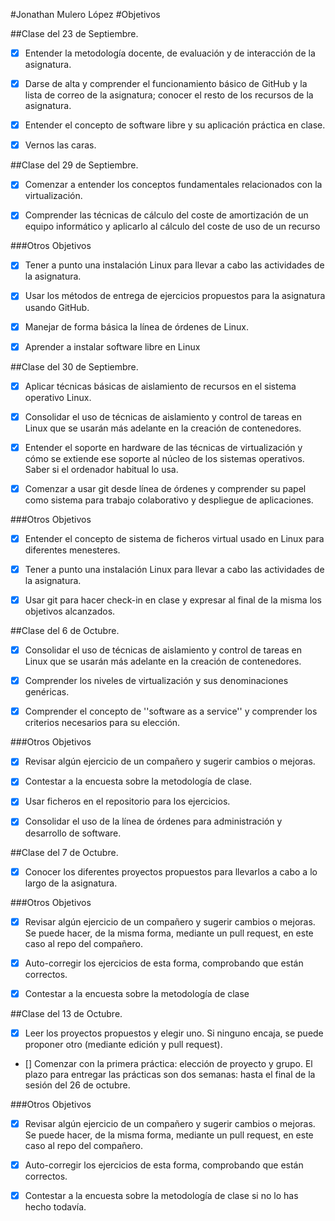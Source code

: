 #Jonathan Mulero López
#Objetivos

##Clase del 23 de Septiembre.

* [X] Entender la metodología docente, de evaluación y de interacción de la asignatura.

* [X] Darse de alta y comprender el funcionamiento básico de GitHub y la lista de correo de la asignatura; conocer el resto de los recursos de la asignatura.

* [X] Entender el concepto de software libre y su aplicación práctica en clase.

* [X] Vernos las caras.

##Clase del 29 de Septiembre.

* [X] Comenzar a entender los conceptos fundamentales relacionados con la virtualización.

* [X] Comprender las técnicas de cálculo del coste de amortización de un equipo informático y aplicarlo al cálculo del coste de uso de un recurso

###Otros Objetivos
* [X] Tener a punto una instalación Linux para llevar a cabo las actividades de la asignatura.

* [X] Usar los métodos de entrega de ejercicios propuestos para la asignatura usando GitHub.

* [X] Manejar de forma básica la línea de órdenes de Linux.

* [X] Aprender a instalar software libre en Linux

##Clase del 30 de Septiembre.

* [X]  Aplicar técnicas básicas de aislamiento de recursos en el sistema operativo Linux.

* [X]  Consolidar el uso de técnicas de aislamiento y control de tareas en Linux que se usarán más adelante en la creación de contenedores.

* [X]  Entender el soporte en hardware de las técnicas de virtualización y cómo se extiende ese soporte al núcleo de los sistemas operativos. Saber si el ordenador habitual lo usa.

* [X]  Comenzar a usar git desde línea de órdenes y comprender su papel como sistema para trabajo colaborativo y despliegue de aplicaciones.

###Otros Objetivos
* [X] Entender el concepto de sistema de ficheros virtual usado en Linux para diferentes menesteres.

* [X] Tener a punto una instalación Linux para llevar a cabo las actividades de la asignatura.

* [X]  Usar git para hacer check-in en clase y expresar al final de la misma los objetivos alcanzados.

##Clase del 6 de Octubre.

* [X]  Consolidar el uso de técnicas de aislamiento y control de tareas en Linux que se usarán más adelante en la creación de contenedores.

* [X]  Comprender los niveles de virtualización y sus denominaciones genéricas.

* [X]  Comprender el concepto de ''software as a service'' y comprender los criterios necesarios para su elección.

###Otros Objetivos
* [X]  Revisar algún ejercicio de un compañero y sugerir cambios o mejoras.

* [X]  Contestar a la encuesta sobre la metodología de clase.

* [X]  Usar ficheros en el repositorio para los ejercicios.

* [X]  Consolidar el uso de la línea de órdenes para administración y desarrollo de software.

##Clase del 7 de Octubre.

* [X]   Conocer los diferentes proyectos propuestos para llevarlos a cabo a lo largo de la asignatura.

###Otros Objetivos
* [X]  Revisar algún ejercicio de un compañero y sugerir cambios o mejoras. Se puede hacer, de la misma forma, mediante un pull request, en este caso al repo del compañero.

* [X]  Auto-corregir los ejercicios de esta forma, comprobando que están correctos.

* [X]  Contestar a la encuesta sobre la metodología de clase

##Clase del 13 de Octubre.
* [X]   Leer los proyectos propuestos y elegir uno. Si ninguno encaja, se puede proponer otro (mediante edición y pull request).

* []   Comenzar con la primera práctica: elección de proyecto y grupo. El plazo para entregar las prácticas son dos semanas: hasta el     final de la sesión del 26 de octubre.

###Otros Objetivos
* [X]  Revisar algún ejercicio de un compañero y sugerir cambios o mejoras. Se puede hacer, de la misma forma, mediante un pull request, en este caso al repo del compañero.

* [X]  Auto-corregir los ejercicios de esta forma, comprobando que están correctos.

* [X]  Contestar a la encuesta sobre la metodología de clase si no lo has hecho todavía.


